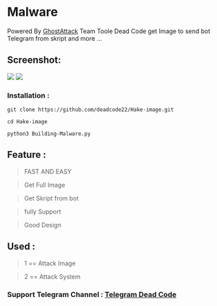 # Malware
Powered By [GhostAttack](https://Telegram.me/Black_Code_22) Team
Toole Dead Code get Image to send bot Telegram from skript and more ...

## Screenshot:
<img src="https://github.com/deadcode22/Hack-image/blob/main/1.jpg"> <img src="https://github.com/deadcode22/Hack-image/blob/main/2.jpg">

### Installation : 

` git clone https://github.com/deadcode22/Hake-image.git `

` cd Hake-image `

` python3 Building-Malware.py `

## Feature : 
> FAST AND EASY

> Get Full Image

> Get Skript from bot 

> fully Support 

> Good Design

## Used :  
> 1  == Attack Image 

> 2  == Attack System 

### Support Telegram Channel : [Telegram Dead Code](https://t.me/SJGDdw)
